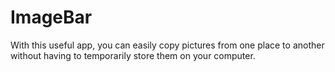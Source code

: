 # ImageBar
With this useful app, you can easily copy pictures from one place to another without having to temporarily store them on your computer.
